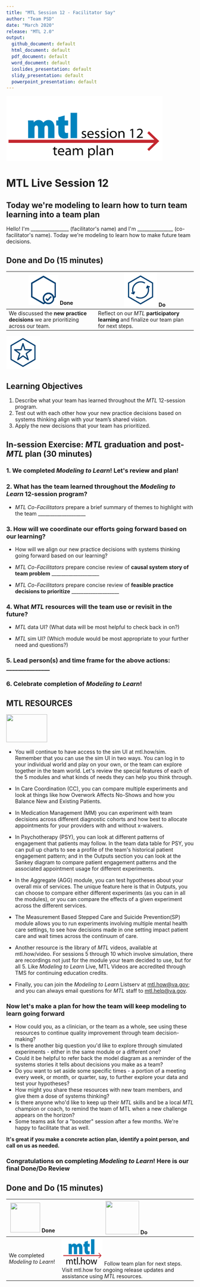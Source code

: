 ```yaml
---
title: "MTL Session 12 - Facilitator Say"
author: "Team PSD"
date: "March 2020"
release: "MTL 2.0"
output: 
  github_document: default
  html_document: default
  pdf_document: default
  word_document: default
  ioslides_presentation: default
  slidy_presentation: default
  powerpoint_presentation: default
---
```


[<img src = "https://github.com/lzim/teampsd/blob/master/resources/title_slides/mtl_s12_team_plan_title.png"
height = "175" width = "420">](#DontLink)

# MTL Live Session 12

## Today we're modeling to learn how to turn team learning into a team plan

Hello! I'm \________________ (facilitator's name) and I'm \_______________ (co-facilitator's name). Today we're modeling to learn how to make future team decisions.

## Done and Do (15 minutes)

<!-- Do/Done Tables -->
| [<img src = "https://github.com/lzim/teampsd/blob/master/resources/icons/done.png" height = "80" width = "80">](#.) **Done** | [<img src = "https://github.com/lzim/teampsd/blob/master/resources/icons/do.png" height = "90" width = "90">](#.) **Do** |
| --- | --- |
| We discussed the **new practice decisions** we are prioritizing across our team. | Reflect on our _MTL_ **participatory learning** and finalize our team plan for next steps. |

<!-- Learning Objectives Icon -->
[<img src = "https://github.com/lzim/teampsd/blob/master/resources/icons/learning_objectives.png" height = "90" width = "90" style ="display: inline-block"/>](#.)

## Learning Objectives

1. Describe what your team has learned throughout the *MTL* 12-session program.
2. Test out with each other how your new practice decisions based on systems thinking align with your team’s shared vision.
3. Apply the new decisions that your team has prioritized.

## In-session Exercise: *MTL* graduation and post-*MTL* plan (30 minutes)

### 1. We completed _Modeling to Learn_! Let's review and plan!

### 2. What has the team learned throughout the *Modeling to Learn* 12-session program?

- _MTL Co-Facilitators_ prepare a brief summary of themes to highlight with the team ____________________

### 3. How will we coordinate our efforts going forward based on our learning?

- How will we align our new practice decisions with systems thinking going forward based on our learning?  

- _MTL Co-Facilitators_ prepare concise review of **causal system story of team problem** ____________________  

- _MTL Co-Facilitators_ prepare concise review of **feasible practice decisions to prioritize** ____________________

### 4. What *MTL* resources will the team use or revisit in the future?

- *MTL* data UI? (What data will be most helpful to check back in on?)  

- *MTL* sim UI? (Which module would be most appropriate to your further need and questions?)  

### 5. Lead person(s) and time frame for the above actions: _______________

### 6. Celebrate completion of *Modeling to Learn*!

## MTL RESOURCES

[<img src = "https://raw.githubusercontent.com/lzim/teampsd/master/resources/logos/mtl_how_sim.png" height = "75" width = "110">](http://mtl.how/sim)

- You will continue to have access to the sim UI at mtl.how/sim. Remember that you can use the sim UI in two ways. You can log in to your individual world and play on your own, or the team can explore together in the team world. Let's review the special features of each of the 5 modules and what kinds of needs they can help you think through.

- In Care Coordination (CC), you can compare multiple experiments and look at things like how Overwork Affects No-Shows and how you Balance New and Existing Patients.  

- In Medication Management (MM) you can experiment with team decisions across different diagnostic cohorts and how best to allocate appointments for your providers with and without x-waivers.  

- In Psychotherapy (PSY), you can look at different patterns of engagement that patients may follow. In the team data table for PSY, you can pull up charts to see a profile of the team's historical patient engagement pattern; and in the Outputs section you can look at the Sankey diagram to compare patient engagement patterns and the associated appointment usage for different experiments.  

- In the Aggregate (AGG) module, you can test hypotheses about your overall mix of services. The unique feature here is that in Outputs, you can choose to compare either different experiments (as you can in all the modules), or you can compare the effects of a given experiment across the different services.  

- The Measurement Based Stepped Care and Suicide Prevention(SP) module allows you to run experiments involving multiple mental health care settings, to see how decisions made in one setting impact patient care and wait times across the continuum of care.  

- Another resource is the library of *MTL* videos, available at mtl.how/video. For sessions 5 through 10 which involve simulation, there are recordings not just for the module your team decided to use, but for all 5. Like *Modeling to Learn* Live, MTL Videos are accredited through TMS for continuing education credits.  

- Finally, you can join the *Modeling to Learn* Listserv at mtl.how@va.gov; and you can always email questions for *MTL* staff to mtl.help@va.gov.

### Now let's make a plan for how the team will keep modeling to learn going forward

- How could you, as a clinician, or the team as a whole, see using these resources to continue quality improvement through team decision-making?
- Is there another big question you'd like to explore through simulated experiments - either in the same module or a different one?
- Could it be helpful to refer back the model diagram as a reminder of the systems stories it tells about decisions you make as a team?
- Do you want to set aside some specific times - a portion of a meeting every week, or month, or quarter, say, to further explore your data and test your hypotheses?
- How might you share these resources with new team members, and give them a dose of systems thinking?
- Is there anyone who'd like to keep up their *MTL* skills and be a local *MTL* champion or coach, to remind the team of MTL when a new challenge appears on the horizon?
- Some teams ask for a "booster" session after a few months. We're happy to facilitate that as well.

**It's great if you make a concrete action plan, identify a point person, and call on us as needed.**

### Congratulations on completing *Modeling to Learn*! Here is our final Done/Do Review

## Done and Do (15 minutes)

<!-- Do/Done Tables -->
| [<img src = "https://raw.githubusercontent.com/lzim/teampsd/hexagon_icons/np_hexagon-check-mark_309690_003F72.png" height = "80" width = "80">](#.) **Done** | [<img src = "https://raw.githubusercontent.com/lzim/teampsd/hexagon_icons/np_synchronize_778914_003F72.png" height = "90" width = "90">](#.) **Do** |
| --- | --- |
| We completed _Modeling to Learn_!|[<img src = "https://raw.githubusercontent.com/lzim/teampsd/master/resources/logos/mtl_how_sm.png" height = "75" width = "110">](http://mtl.how) Follow team plan for next steps. Visit mtl.how for ongoing release updates and assistance using _MTL_ resources. |
